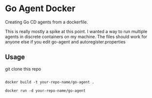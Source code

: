 Go Agent Docker
===============

Creating Go CD agents from a dockerfile. 

This is really mostly a spike at this point. I wanted a way to run multiple agents in
discrete containers on my machine. The files should work for anyone else if you edit
go-agent and autoregister.properties

## Usage

git clone this repo

<code>
docker build -t your-repo-name/go-agent .
</code>

<code>
docker run -d your-repo-name/go-agent
</code>
